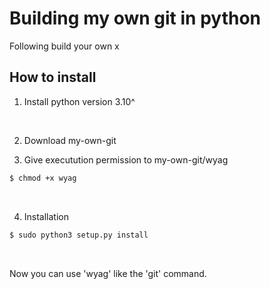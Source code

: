 # Building my own git in python
Following build your own x
<br />

## How to install

1. Install python version 3.10^

<br />

2. Download my-own-git

3. Give executution permission to my-own-git/wyag

```bash
$ chmod +x wyag
```

<br />

4. Installation

```bash
$ sudo python3 setup.py install
```

<br />

Now you can use 'wyag' like the 'git' command.

